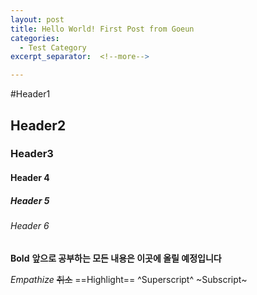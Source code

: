 ```yaml
---
layout: post
title: Hello World! First Post from Goeun
categories:
  - Test Category
excerpt_separator:  <!--more-->

---
```


#Header1

## Header2

### Header3

#### Header 4

##### Header 5

###### Header 6

**Bold**
**앞으로 공부하는 모든 내용은 이곳에 올릴 예정입니다**

*Empathize*
~~취소~~
==Highlight==
^Superscript^
~Subscript~
